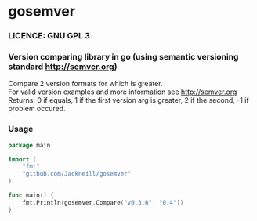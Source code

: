 # gosemver
### LICENCE: GNU GPL 3

### Version comparing library in go (using semantic versioning standard http://semver.org)

Compare 2 version formats for which is greater.<br>
For valid version examples and more information see http://semver.org<br>
Returns: 0 if equals, 1 if the first version arg is greater, 2 if the second, -1 if problem occured.

### Usage

```go
package main

import (
	"fmt"
	"github.com/Jackneill/gosemver"
)

func main() {
	fmt.Println(gosemver.Compare("v0.3.6", "0.4"))
}
```